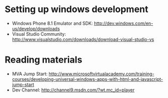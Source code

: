 # Setting up windows development
- Windows Phone 8.1 Emulator and SDK: http://dev.windows.com/en-us/develop/downloads
- Visual Studio Community: http://www.visualstudio.com/downloads/download-visual-studio-vs

# Reading materials
- MVA Jump Start: http://www.microsoftvirtualacademy.com/training-courses/developing-universal-windows-apps-with-html-and-javascript-jump-start
- Dev Channel: http://channel9.msdn.com/?wt.mc_id=player